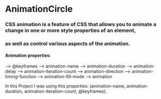# AnimationCircle

### CSS animation is a feature of CSS that allows you to animate a change in one or more style properties of an element, 
### as well as control various aspects of the animation.

#### Animation properties:
--> @keyframes
--> animation-name
--> animation-duration
--> animation-delay
--> animation-iteration-count
--> animation-direction
--> animation-timing-function
--> animation-fill-mode
--> animation

In this Project I was using this properties:
(animation-name, animation-duration, animation-iteration-count, @keyframes).

